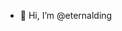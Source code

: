 - 👋 Hi, I’m @eternalding

<!---
eternalding/eternalding is a ✨ special ✨ repository because its `README.md` (this file) appears on your GitHub profile.
You can click the Preview link to take a look at your changes.
--->
